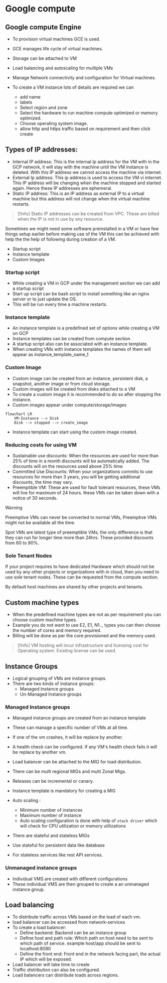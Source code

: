# Google compute

## Google compute Engine

- To provision virtual machines GCE is used.
- GCE manages life cycle of virtual machines.
- Storage can be attached to VM
- Load balancing and autoscaling for multiple VMs
- Manage Network connectivity and configuration for Virtual machines.

- To create a VM instance lots of details are required we can 
	- add name
	- labels
	- Select region and zone
	- Select the hardware to run machine compute optimized or memory optimized.
	- Choose operating system image.
	- allow http and https traffic based on requirement and then click create

## Types of IP addresses:

- Internal IP address: This is the internal Ip address for the VM with in the GCP network, it will stay with the machine until the VM instance is deleted. With this IP address we cannot access the machine via internet.
- External Ip address: This ip address is used to access the VM vi internet. This IP address will be changing when the machine stopped and started again. Hence these IP addresses are ephemeral.
- Static IP address: This is an IP address as external IP to a virtual machine but this address will not change when the virtual machine restarts. 

>[!Info]
>Static IP addresses can be created from VPC. These are billed when the IP is not in use by any resource.

Sometimes we might need some software preinstalled in a VM or have few things setup earlier before making use of the VM this can be achieved with help the the help of following during creation of a VM.

- Startup script
- Instance template
- Custom Images 

### Startup script

- While creating a VM in GCP under the management section we can add a startup script
- Start up script can be bash script to install something like an nginx server or to just update the OS.
- This will be run every time a machine restarts.

### Instance template

- An instance template is a predefined set of options while creating a VM on GCP
- Instance templates can be created from compute section
- A startup script also can be associated with an instance template.
- When creating VMs with instance templates the names of them will appear as instance_template_name_1

### Custom Image

- Custom image can be created from an instance, persistent disk, a snapshot, another image or from cloud storage.
- Custom images will be created from disks attached to a VM
- To create a custom image it is recommended to do so after stopping the instance.
- Custom images appear under compute/storage/images

```mermaid
flowchart LR
	VM-Instance --> Disk
	Disk --> stopped --> create_image
```

- Instance template can start using the custom image created.

### Reducing costs for using VM

- Sustainable use discounts: When the resources are used for more than 25% of time in a month discounts will be automatically added. The discounts will on the resources used above 25% time.
- Committed Use Discounts: When your organizations commits to use resources for more than 3 years, you will be getting additional discounts, the time may vary.
- Preemptible VM: These are used for fault tolerant resources, these VMs will live for maximum of 24 hours. these VMs can be taken down with a notice of 30 seconds.

> [!Warning]
> Preemptive VMs can never be converted to normal VMs, Preemptive VMs might not be available all the time.

Spot VMs are latest type of preemptible VMs, the only difference is that they can run for longer time more than 24hrs. These provided discounts from 60 to 90%.

### Sole Tenant Nodes

If your project requires to have dedicated Hardware which should not be used by any other projects or organizations with in cloud, then you need to use sole tenant nodes. These can be requested from the compute section.

By default host machines are shared by other projects and tenants.

## Custom machine types

- When the predefined machine types are not as per requirement you can choose custom machine types.
- Example you do not want to use E2, E1, N1..,  types you can then choose the number of cores and memory required.
- Billing will be done as per the core provisioned and the memory used.

>[!Info]
>VM hosting will incur infrastructure and licensing cost for Operating system.
>Existing license can be used.

## Instance Groups

- Logical grouping of VMs are instance groups.
- There are two kinds of instance groups:
	- Managed Instance groups
	- Un-Managed Instance groups

### Managed Instance groups

- Managed instance groups are created from an instance template
- These can manage a specific number of VMs at all time.
- If one of the vm crashes, it will be replace by another.
- A health check can be configured. If any VM's health check fails it will be replace by another vm.
- Load balancer can be attached to the MIG for load distribution.
- There can be multi regional MIGs and multi Zonal Migs.
- Releases can be incremental or canary.

- Instance template is mandatory for creating a MIG
- Auto scaling :
	- Minimum number of instances
	- Maximum number of instance
	- Auto scaling configuration is done with help of `stack driver` which will check for CPU utilization or memory utilizations
- There are stateful and stateless MIGs
- Use stateful for persistent data like database
- For stateless services like rest API services.

### Unmanaged instance groups

- Individual VMS are created with different configurations
- These individual VMS are then grouped to create a an unmanaged instance group.

## Load balancing

- To distribute traffic across VMs based on the load of each vm.
- load balancer can be accessed from network-services
- To create a load balancer:
	- Define backend: Backend can be an instance group
	- Define host and path rule: Which path on host need to be sent to which path of service. example host/app should be sent to localhost:8080
	- Define the front end: Front end in the network facing part, the actual IP which will be exposed.
- Load balancer will take time to create
- Traffic distribution can also be configured.
- Load balancers can distribute loads across regions.